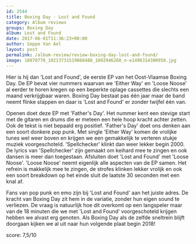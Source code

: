 ```yaml
---
id: 2544
title: Boxing Day - Lost and Found
category: Album reviews
groups: Boxing Day
album: Lost and Found
date: 2017-06-01T11:36:23+00:00
author: Seppe Van Ael
layout: post
permalink: /album-review/review-boxing-day-lost-and-found/
image: 18870770_10213731519868488_1092946268_n-e1496314300958.jpg
---
```

Hier is hij dan 'Lost and Found', de eerste EP van het Oost-Vlaamse Boxing Day. De EP bevat vier nummers waarvan we 'Either Way' en 'Loose Noose' al eerder te horen kregen op een beperkte oplage cassettes die slechts een maand verkrijgbaar waren. Boxing Day bestaat pas één jaar maar de band neemt flinke stappen en daar is 'Lost and Found' er zonder twijfel één van.

Openen doet deze EP met 'Father's Day'. Het nummer kent een stevige start met de gitaren en drums die er meteen een hele hoop kracht achter zetten. Ook de tekst is niet bepaald erg positief. 'Father's Day' doet ons denken aan een soort donkere pop punk. Met single 'Either Way' komen de vrolijke tunes wel weer boven en krijgen we een gemakkelijk te verteren stukje muziek voorgeschoteld. 'Spellchecker' klinkt dan weer lekker begin 2000. De lyrics van 'Spellchecker' zijn gemaakt om keihard mee te zingen en ook dansen is meer dan toegestaan. Afsluiten doet 'Lost and Found' met 'Loose Noose'. 'Loose Noose' neemt eigenlijk alle aspecten van de EP samen. Het refrein is makkelijk mee te zingen, de strofes klinken lekker vrolijk en ook een soort breakdown op het einde sluit de laatste 30 seconden met een knal af.

Fans van pop punk en emo zijn bij 'Lost and Found' aan het juiste adres. De kracht van Boxing Day zit hem in de variatie, zonder hun eigen sound te verliezen. De vraag is natuurlijk hoe dit overkomt op een langspeler maar van de 18 minuten die we met 'Lost and Found' voorgeschoteld krijgen hebben we alvast erg genoten. Als Boxing Day als de zelfde sneltrein blijft doorgaan kijken we al uit naar hun volgende plaat begin 2018!

score: 7,5/10
